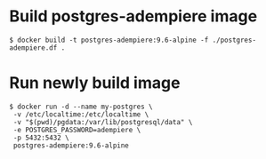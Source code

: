 
# Build postgres-adempiere image
```shell
$ docker build -t postgres-adempiere:9.6-alpine -f ./postgres-adempiere.df .
```

# Run newly build image
```shell
$ docker run -d --name my-postgres \
 -v /etc/localtime:/etc/localtime \
 -v "$(pwd)/pgdata:/var/lib/postgresql/data" \
 -e POSTGRES_PASSWORD=adempiere \
 -p 5432:5432 \
 postgres-adempiere:9.6-alpine
```
